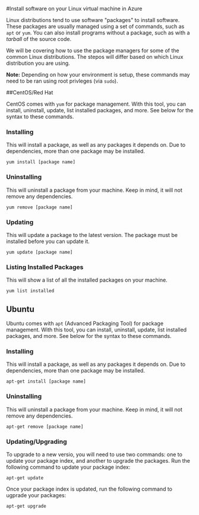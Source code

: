 <properties linkid="manage-linux-commontasks-install-software" urlDisplayName="Install software on VM" pageTitle="Install software on a Linux virtual machine - Azure" metaKeywords="" description="Learn how to install software on your Linux virtual machine in Azure by using CentOS/Red Hat or Ubuntu." metaCanonical="" services="virtual-machines" documentationCenter="" title="Install software on your Linux virtual machine in Azure" authors="timlt" solutions="" manager="timlt" editor="" />

<tags ms.service="virtual-machines" ms.workload="infrastructure-services" ms.tgt_pltfrm="vm-linux" ms.devlang="na" ms.topic="article" ms.date="01/01/1900" ms.author="timlt" />





#Install software on your Linux virtual machine in Azure

Linux distributions tend to use software "packages" to install software. These packages are usually managed using a set of commands, such as `apt` or `yum`. You can also install programs without a package, such as with a _tarball_ of the source code.

We will be covering how to use the package managers for some of the common Linux distributions. The stepos will differ based on which Linux distribution you are using.

**Note:** Depending on how your environment is setup, these commands may need to be ran using root privleges (via `sudo`).

##CentOS/Red Hat

CentOS comes with `yum` for package management. With this tool, you can install, uninstall, update, list installed packages, and more. See below for the syntax to these commands.


### Installing

This will install a package, as well as any packages it depends on. Due to dependencies, more than one package may be installed.

	yum install [package name]


### Uninstalling

This will uninstall a package from your machine. Keep in mind, it will not remove any dependencies.

	yum remove [package name]


### Updating

This will update a package to the latest version. The package must be installed before you can update it.

	yum update [package name]


### Listing Installed Packages

This will show a list of all the installed packages on your machine.

	yum list installed


Ubuntu
------

Ubuntu comes with `apt` (Advanced Packaging Tool) for package management. With this tool, you can install, uninstall, update, list installed packages, and more. See below for the syntax to these commands.


### Installing

This will install a package, as well as any packages it depends on. Due to dependencies, more than one package may be installed.

	apt-get install [package name]


### Uninstalling

This will uninstall a package from your machine. Keep in mind, it will not remove any dependencies.

	apt-get remove [package name]


### Updating/Upgrading

To upgrade to a new versio, you will need to use two commands: one to update your package index, and another to upgrade the packages. Run the following command to update your package index:

	apt-get update

Once your package index is updated, run the following command to ugprade your packages:

	apt-get upgrade
